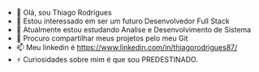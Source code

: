 - 👋 Olá, sou Thiago Rodrigues
- 👀 Estou interessado em ser um futuro Desenvolvedor Full Stack
- 🌱 Atualmente estou estudando Analise e Desenvolvimento de Sistema
- 💞️ Procuro compartilhar meus projetos pelo meu Git
- 📫 Meu linkedin é https://www.linkedin.com/in/thiagorodrigues87/
- ⚡ Curiosidades sobre mim é que sou PREDESTINADO. 

<!---
Thiago-assis87/Thiago-assis87 is a ✨ special ✨ repository because its `README.md` (this file) appears on your GitHub profile.
You can click the Preview link to take a look at your changes.
--->
